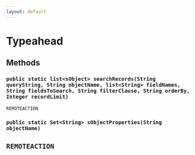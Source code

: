 ```yaml
---
layout: default
---
```

# Typeahead
## Methods
### `public static list<sObject> searchRecords(String queryString, String objectName, list<String> fieldNames, String fieldsToSearch, String filterClause, String orderBy, Integer recordLimit)`

`REMOTEACTION`
### `public static Set<String> sObjectProperties(String objectName)`

`REMOTEACTION`
---
